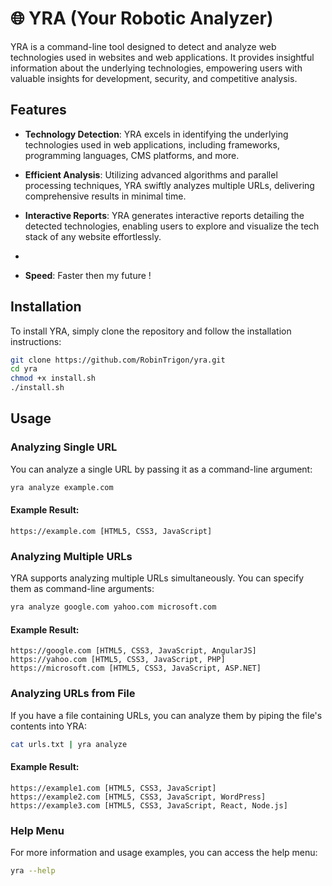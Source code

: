 
# 🌐 YRA (Your Robotic Analyzer)

YRA is a command-line tool designed to detect and analyze web technologies used in websites and web applications. It provides insightful information about the underlying technologies, empowering users with valuable insights for development, security, and competitive analysis.



## Features

- **Technology Detection**: YRA excels in identifying the underlying technologies used in web applications, including frameworks, programming languages, CMS platforms, and more.

- **Efficient Analysis**: Utilizing advanced algorithms and parallel processing techniques, YRA swiftly analyzes multiple URLs, delivering comprehensive results in minimal time.

- **Interactive Reports**: YRA generates interactive reports detailing the detected technologies, enabling users to explore and visualize the tech stack of any website effortlessly.
- 
- **Speed**: Faster then my future !

## Installation

To install YRA, simply clone the repository and follow the installation instructions:

```bash
git clone https://github.com/RobinTrigon/yra.git
cd yra
chmod +x install.sh
./install.sh
```

## Usage

### Analyzing Single URL

You can analyze a single URL by passing it as a command-line argument:

```bash
yra analyze example.com
```

#### Example Result:
```
https://example.com [HTML5, CSS3, JavaScript]
```

### Analyzing Multiple URLs

YRA supports analyzing multiple URLs simultaneously. You can specify them as command-line arguments:

```bash
yra analyze google.com yahoo.com microsoft.com
```

#### Example Result:
```
https://google.com [HTML5, CSS3, JavaScript, AngularJS]
https://yahoo.com [HTML5, CSS3, JavaScript, PHP]
https://microsoft.com [HTML5, CSS3, JavaScript, ASP.NET]
```

### Analyzing URLs from File

If you have a file containing URLs, you can analyze them by piping the file's contents into YRA:

```bash
cat urls.txt | yra analyze
```

#### Example Result:
```
https://example1.com [HTML5, CSS3, JavaScript]
https://example2.com [HTML5, CSS3, JavaScript, WordPress]
https://example3.com [HTML5, CSS3, JavaScript, React, Node.js]
```

### Help Menu

For more information and usage examples, you can access the help menu:

```bash
yra --help
```

